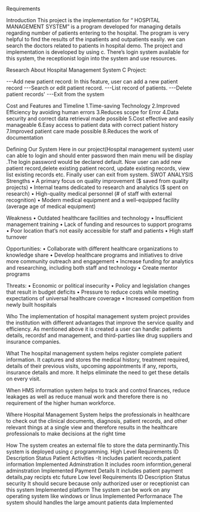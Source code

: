 Requirements

Introduction
This project is the implementation for “ HOSPITAL MANAGEMENT SYSTEM” is a program developed for managing details regarding number of patients entering to the hospital. The program is very helpful to find the results of the inpatients and outpatients easily. we can search the doctors related to patients in hospital demo. The project and implementation is developed by using c. There’s login system available for this system, the receptionist login into the system and use resources.

Research
About Hospital Management System C Project:

---Add new patient record: In this feature, user can add a new patient record ---Search or edit patient record. ---List record of patients. ---Delete patient records' ---Exit from the system

Cost and Features and Timeline
1.Time-saving Technology 2.Improved Efficiency by avoiding human errors 3.Reduces scope for Error 4.Data security and correct data retrieval made possible 5.Cost effective and easily manageable 6.Easy access to patient data with correct patient history 7.Improved patient care made possible 8.Reduces the work of documentation

Defining Our System
Here in our project(Hospital management system) user can able to login and should enter password then main menu will be display .The login password would be declared default.
Now user can add new patient record,delete existing patient record, update existing records, view list existing records etc. Finally user can exit from system.
SWOT ANALYSIS
Strengths
• A primary focus on quality improvement ($ saved from quality projects) • Internal teams dedicated to research and analytics ($ spent on research) • High-quality medical personnel (# of staff with external recognition) • Modern medical equipment and a well-equipped facility (average age of medical equipment)

Weakness
• Outdated healthcare facilities and technology • Insufficient management training • Lack of funding and resources to support programs • Poor location that’s not easily accessible for staff and patients • High staff turnover

Opportunities:
• Collaborate with different healthcare organizations to knowledge share • Develop healthcare programs and initiatives to drive more community outreach and engagement • Increase funding for analytics and researching, including both staff and technology • Create mentor programs

Threats:
• Economic or political insecurity • Policy and legislation changes that result in budget deficits • Pressure to reduce costs while meeting expectations of universal healthcare coverage • Increased competition from newly built hospitals

Who
The implementation of hospital management system project provides the institution with different advantages that improve the service quality and efficiency. As mentioned above it is created a user can handle: patients details, recordsf and management, and third-parties like drug suppliers and insurance companies.

What
The hospital management system helps register complete patient information. It captures and stores the medical history, treatment required, details of their previous visits, upcoming appointments if any, reports, insurance details and more. It helps eliminate the need to get these details on every visit.

When
HMS information system helps to track and control finances, reduce leakages as well as reduce manual work and therefore there is no requirement of the higher human workforce.

Where
Hospital Management System helps the professionals in healthcare to check out the clinical documents, diagnosis, patient records, and other relevant things at a single view and therefore results in the healthcare professionals to make decisions at the right time

How
The system creates an external file to store the data perminantly.This system is deployed using c programming.
High Level Requirements
ID
Description
Status
Patient Activities	-It includes patient records,patient information	Implemented
Adminstration	It includes room informtion,general adminstration	Implemented
Payment Details	It includes patient payment details,pay recipts etc	future
Low level Requirements
ID
Description
Status
security	It should secure because only authorized user or receptionist can this system	Implemented
platform	The system can be work on any operating system like windows or linus	Implemented
Performanace	The system should handles the large amount patients data	Implemented

